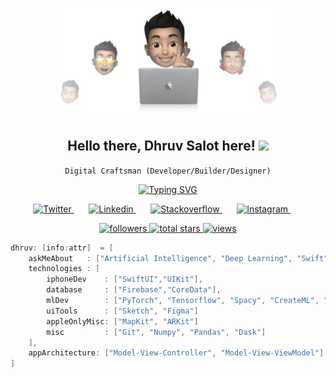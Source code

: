 



<p align="center"><img src="hello-cover.png" width="70%" alt="Start-Banner"/></p>

<!-- Say Hello -->
<h2 align="center">
Hello there, Dhruv Salot here!
<img src="https://media.giphy.com/media/hvRJCLFzcasrR4ia7z/giphy.gif" width="28">
</h3>

<p align="center">
<code>Digital Craftsman (Developer/Builder/Designer)</code>
</p>

<!-- Typing SVG -->
<p align="center">
<a href="https://git.io/typing-svg"><img src="https://readme-typing-svg.demolab.com?font=Menlo&pause=1000&color=06F720&background=000000&center=true&vCenter=true&width=435&lines=iOS+App+Developer;Machine+Learning+Developer;Data+Science+Engineer;2%2B+Years+Of+Development+Experience" alt="Typing SVG" /></a>
</p>

<!-- Social icons section -->
<p align="center">
  <a href="https://twitter.com/DhruvSalot023">
  <img width="32px" alt="Twitter" title="Twitter" src="https://img.icons8.com/fluency/48/null/twitter.png"/>
  </a>
  &#8287;&#8287;&#8287;&#8287;&#8287;
  <a href="https://www.linkedin.com/in/swiftcynic/">
  <img width="32px" alt="Linkedin" title="LinkedIn" src="https://img.icons8.com/color/48/null/linkedin-circled--v4.png"/>
  </a>
  &#8287;&#8287;&#8287;&#8287;&#8287;
  <a href="https://stackoverflow.com/users/21066683/swiftcynic">
  <img width="32px" alt="Stackoverflow" title="Stackoverflow" src="https://img.icons8.com/external-tal-revivo-color-tal-revivo/24/null/external-stack-overflow-is-a-question-and-answer-site-for-professional-logo-color-tal-revivo.png"/>
  </a>
  &#8287;&#8287;&#8287;&#8287;&#8287;
  <a href="https://www.instagram.com/dhruvsalot/">
  <img width="32px" alt="Instagram" title="Instagram" src="https://img.icons8.com/fluency/48/null/instagram-new.png"/>
  </a>
  &#8287;&#8287;&#8287;&#8287;&#8287;
</p>


<!-- View counter - https://github.com/DenverCoder1/Simple-View-Counter -->
<p align="center">
  <a href="https://github.com/swiftcynic?tab=followers">
    <img alt="followers" title="Follow me on Github" src="https://custom-icon-badges.demolab.com/github/followers/swiftcynic?color=236ad3&labelColor=1155ba&style=for-the-badge&logo=person-add&label=Follow&logoColor=white"/>
  </a>
  <a href="https://github.com/swiftcynic?tab=repositories&sort=stargazers">
    <img alt="total stars" title="Total stars on GitHub" src="https://custom-icon-badges.demolab.com/github/stars/swiftcynic?color=55960c&style=for-the-badge&labelColor=488207&logo=star"/>
  </a>
  <a href="https://komarev.com/ghpvc/?username=swiftcynic&color=blueviolet&style=for-the-badge&label=VISITORS">
    <img alt="views" title="GitHub profile views" src="https://komarev.com/ghpvc/?username=swiftcynic&color=blueviolet&style=for-the-badge&label=VISITORS"/>
  </a>
</p>

<!-- TechStack -->
```swift
dhruv: [info:attr]  = [
    askMeAbout   : ["Artificial Intelligence", "Deep Learning", "Swift", "Python"],
    technologies : [
        iphoneDev    : ["SwiftUI","UIKit"],
        database     : ["Firebase","CoreData"],
        mlDev        : ["PyTorch", "Tensorflow", "Spacy", "CreateML", "CoreML"]
        uiTools      : ["Sketch", "Figma"]
        appleOnlyMisc: ["MapKit", "ARKit"]
        misc         : ["Git", "Numpy", "Pandas", "Dask"]
    ],
    appArchitecture: ["Model-View-Controller", "Model-View-ViewModel"]
]
```
